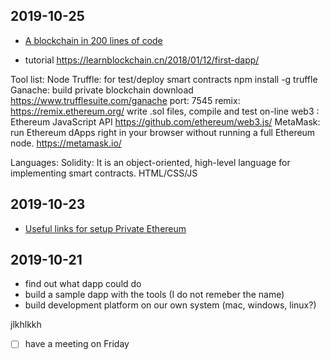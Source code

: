 ## 2019-10-25

- [A blockchain in 200 lines of code](https://medium.com/@lhartikk/a-blockchain-in-200-lines-of-code-963cc1cc0e54)

- tutorial https://learnblockchain.cn/2018/01/12/first-dapp/

Tool list:
Node
Truffle: for test/deploy smart contracts
         npm install -g truffle
Ganache: build private blockchain
        download https://www.trufflesuite.com/ganache
        port: 7545
remix: https://remix.ethereum.org/
       write .sol files, compile and test on-line
web3 : Ethereum JavaScript API
        https://github.com/ethereum/web3.js/
MetaMask:  run Ethereum dApps right in your browser without running a full Ethereum node.
        https://metamask.io/  

Languages:
Solidity: It is an object-oriented, high-level language for implementing smart contracts.
HTML/CSS/JS




## 2019-10-23

- [Useful links for setup Private Ethereum](https://medium.com/@yashwanthvenati/setup-private-ethereum-blockchain-network-with-multiple-nodes-in-5-mins-708ab89b1966)

## 2019-10-21

- find out what dapp could do
- build a sample dapp with the tools (I do not remeber the name)
- build development platform on our own system (mac, windows, linux?)

jlkhlkkh

- [ ] have a meeting on Friday
